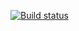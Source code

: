 [![Build status](https://ci.appveyor.com/api/projects/status/g3wx3x2y7l0dfuqs?svg=true)](https://ci.appveyor.com/project/lterentyeva/dz-2-3-2)